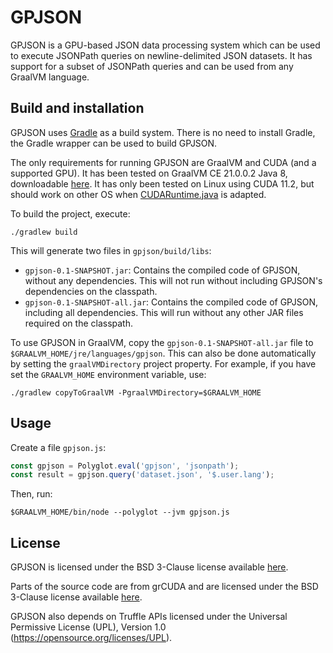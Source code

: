 # GPJSON

GPJSON is a GPU-based JSON data processing system which can be used to execute
JSONPath queries on newline-delimited JSON datasets. It has support for a subset
of JSONPath queries and can be used from any GraalVM language.

## Build and installation

GPJSON uses [Gradle](https://gradle.org/) as a build system. There is no need to install
Gradle, the Gradle wrapper can be used to build GPJSON.

The only requirements for running GPJSON are GraalVM and CUDA (and a supported GPU). It has been tested
on GraalVM CE 21.0.0.2 Java 8, downloadable [here](https://github.com/graalvm/graalvm-ce-builds/releases/tag/vm-21.0.0.2).
It has only been tested on Linux using CUDA 11.2, but should work on other OS when
[CUDARuntime.java](https://github.com/koesie10/gpjson/blob/master/gpjson/src/main/java/com/koenv/gpjson/gpu/CUDARuntime.java)
is adapted.

To build the project, execute:

```shell
./gradlew build
```

This will generate two files in `gpjson/build/libs`:

* `gpjson-0.1-SNAPSHOT.jar`: Contains the compiled code of GPJSON, without any dependencies. This will not run without
including GPJSON's dependencies on the classpath.
* `gpjson-0.1-SNAPSHOT-all.jar`: Contains the compiled code of GPJSON, including all dependencies. This will run
without any other JAR files required on the classpath.
  
To use GPJSON in GraalVM, copy the `gpjson-0.1-SNAPSHOT-all.jar` file to `$GRAALVM_HOME/jre/languages/gpjson`. This can
also be done automatically by setting the `graalVMDirectory` project property. For example, if you have set the `GRAALVM_HOME`
environment variable, use:

```shell
./gradlew copyToGraalVM -PgraalVMDirectory=$GRAALVM_HOME
```

## Usage

Create a file `gpjson.js`:

```js
const gpjson = Polyglot.eval('gpjson', 'jsonpath');
const result = gpjson.query('dataset.json', '$.user.lang');
```

Then, run:

```shell
$GRAALVM_HOME/bin/node --polyglot --jvm gpjson.js
```

## License

GPJSON is licensed under the BSD 3-Clause license available [here](/LICENSE).

Parts of the source code are from grCUDA and are licensed under the BSD 3-Clause license available
[here](https://github.com/NVIDIA/grcuda/blob/b1f531a844d2906080ab4c04a33e99fe6e04089c/LICENSE).

GPJSON also depends on Truffle APIs licensed under the Universal Permissive
License (UPL), Version 1.0 (https://opensource.org/licenses/UPL).
